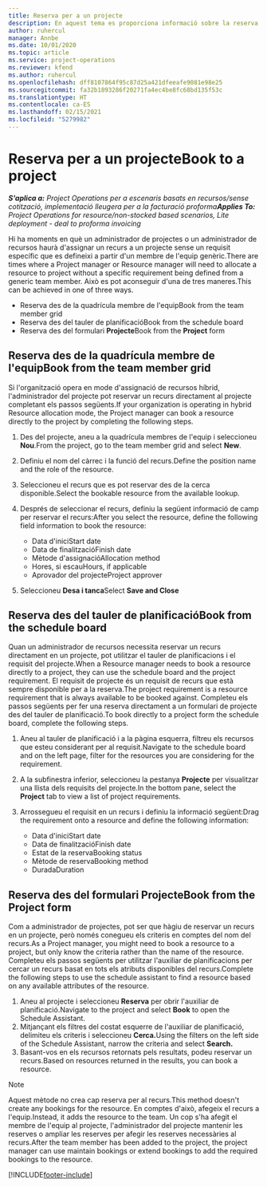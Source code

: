 ```yaml
---
title: Reserva per a un projecte
description: En aquest tema es proporciona informació sobre la reserva d'un recurs a un projecte.
author: ruhercul
manager: Annbe
ms.date: 10/01/2020
ms.topic: article
ms.service: project-operations
ms.reviewer: kfend
ms.author: ruhercul
ms.openlocfilehash: dff8107864f95c87d25a421dfeeafe9081e98e25
ms.sourcegitcommit: fa32b1893286f20271fa4ec4be8fc68bd135f53c
ms.translationtype: HT
ms.contentlocale: ca-ES
ms.lasthandoff: 02/15/2021
ms.locfileid: "5279982"
---
```

# <a name="book-to-a-project"></a><span data-ttu-id="6cc98-103">Reserva per a un projecte</span><span class="sxs-lookup"><span data-stu-id="6cc98-103">Book to a project</span></span>

<span data-ttu-id="6cc98-104">_**S'aplica a:** Project Operations per a escenaris basats en recursos/sense cotització, implementació lleugera per a la facturació proforma_</span><span class="sxs-lookup"><span data-stu-id="6cc98-104">_**Applies To:** Project Operations for resource/non-stocked based scenarios, Lite deployment - deal to proforma invoicing_</span></span>

<span data-ttu-id="6cc98-105">Hi ha moments en què un administrador de projectes o un administrador de recursos haurà d'assignar un recurs a un projecte sense un requisit específic que es defineixi a partir d'un membre de l'equip genèric.</span><span class="sxs-lookup"><span data-stu-id="6cc98-105">There are times where a Project manager or Resource manager will need to allocate a resource to project without a specific requirement being defined from a generic team member.</span></span> <span data-ttu-id="6cc98-106">Això es pot aconseguir d'una de tres maneres.</span><span class="sxs-lookup"><span data-stu-id="6cc98-106">This can be achieved in one of three ways.</span></span>

- <span data-ttu-id="6cc98-107">Reserva des de la quadrícula membre de l'equip</span><span class="sxs-lookup"><span data-stu-id="6cc98-107">Book from the team member grid</span></span>
- <span data-ttu-id="6cc98-108">Reserva des del tauler de planificació</span><span class="sxs-lookup"><span data-stu-id="6cc98-108">Book from the schedule board</span></span>
- <span data-ttu-id="6cc98-109">Reserva des del formulari **Projecte**</span><span class="sxs-lookup"><span data-stu-id="6cc98-109">Book from the **Project** form</span></span>

## <a name="book-from-the-team-member-grid"></a><span data-ttu-id="6cc98-110">Reserva des de la quadrícula membre de l'equip</span><span class="sxs-lookup"><span data-stu-id="6cc98-110">Book from the team member grid</span></span>

<span data-ttu-id="6cc98-111">Si l'organització opera en mode d'assignació de recursos híbrid, l'administrador del projecte pot reservar un recurs directament al projecte completant els passos següents.</span><span class="sxs-lookup"><span data-stu-id="6cc98-111">If your organization is operating in hybrid Resource allocation mode, the Project manager can book a resource directly to the project by completing the following steps.</span></span>

1. <span data-ttu-id="6cc98-112">Des del projecte, aneu a la quadrícula membres de l'equip i seleccioneu **Nou**.</span><span class="sxs-lookup"><span data-stu-id="6cc98-112">From the project, go to the team member grid and select **New**.</span></span>
2. <span data-ttu-id="6cc98-113">Definiu el nom del càrrec i la funció del recurs.</span><span class="sxs-lookup"><span data-stu-id="6cc98-113">Define the position name and the role of the resource.</span></span>
3. <span data-ttu-id="6cc98-114">Seleccioneu el recurs que es pot reservar des de la cerca disponible.</span><span class="sxs-lookup"><span data-stu-id="6cc98-114">Select the bookable resource from the available lookup.</span></span>
4. <span data-ttu-id="6cc98-115">Després de seleccionar el recurs, definiu la següent informació de camp per reservar el recurs:</span><span class="sxs-lookup"><span data-stu-id="6cc98-115">After you select the resource, define the following field information to book the resource:</span></span>

    - <span data-ttu-id="6cc98-116">Data d'inici</span><span class="sxs-lookup"><span data-stu-id="6cc98-116">Start date</span></span>
    - <span data-ttu-id="6cc98-117">Data de finalització</span><span class="sxs-lookup"><span data-stu-id="6cc98-117">Finish date</span></span>
    - <span data-ttu-id="6cc98-118">Mètode d'assignació</span><span class="sxs-lookup"><span data-stu-id="6cc98-118">Allocation method</span></span>
    - <span data-ttu-id="6cc98-119">Hores, si escau</span><span class="sxs-lookup"><span data-stu-id="6cc98-119">Hours, if applicable</span></span>
    - <span data-ttu-id="6cc98-120">Aprovador del projecte</span><span class="sxs-lookup"><span data-stu-id="6cc98-120">Project approver</span></span>

6. <span data-ttu-id="6cc98-121">Seleccioneu **Desa i tanca**</span><span class="sxs-lookup"><span data-stu-id="6cc98-121">Select **Save and Close**</span></span>

## <a name="book-from-the-schedule-board"></a><span data-ttu-id="6cc98-122">Reserva des del tauler de planificació</span><span class="sxs-lookup"><span data-stu-id="6cc98-122">Book from the schedule board</span></span>

<span data-ttu-id="6cc98-123">Quan un administrador de recursos necessita reservar un recurs directament en un projecte, pot utilitzar el tauler de planificacions i el requisit del projecte.</span><span class="sxs-lookup"><span data-stu-id="6cc98-123">When a Resource manager needs to book a resource directly to a project, they can use the schedule board and the project requirement.</span></span> <span data-ttu-id="6cc98-124">El requisit de projecte és un requisit de recurs que està sempre disponible per a la reserva.</span><span class="sxs-lookup"><span data-stu-id="6cc98-124">The project requirement is a resource requirement that is always available to be booked against.</span></span> <span data-ttu-id="6cc98-125">Completeu els passos següents per fer una reserva directament a un formulari de projecte des del tauler de planificació.</span><span class="sxs-lookup"><span data-stu-id="6cc98-125">To book directly to a project form the schedule board, complete the following steps.</span></span>

1. <span data-ttu-id="6cc98-126">Aneu al tauler de planificació i a la pàgina esquerra, filtreu els recursos que esteu considerant per al requisit.</span><span class="sxs-lookup"><span data-stu-id="6cc98-126">Navigate to the schedule board and on the left page, filter for the resources you are considering for the requirement.</span></span>
2. <span data-ttu-id="6cc98-127">A la subfinestra inferior, seleccioneu la pestanya **Projecte** per visualitzar una llista dels requisits del projecte.</span><span class="sxs-lookup"><span data-stu-id="6cc98-127">In the bottom pane, select the **Project** tab to view a list of project requirements.</span></span>
3. <span data-ttu-id="6cc98-128">Arrossegueu el requisit en un recurs i definiu la informació següent:</span><span class="sxs-lookup"><span data-stu-id="6cc98-128">Drag the requirement onto a resource and define the following information:</span></span>

    - <span data-ttu-id="6cc98-129">Data d'inici</span><span class="sxs-lookup"><span data-stu-id="6cc98-129">Start date</span></span>
    - <span data-ttu-id="6cc98-130">Data de finalització</span><span class="sxs-lookup"><span data-stu-id="6cc98-130">Finish date</span></span>
    - <span data-ttu-id="6cc98-131">Estat de la reserva</span><span class="sxs-lookup"><span data-stu-id="6cc98-131">Booking status</span></span>
    - <span data-ttu-id="6cc98-132">Mètode de reserva</span><span class="sxs-lookup"><span data-stu-id="6cc98-132">Booking method</span></span>
    - <span data-ttu-id="6cc98-133">Durada</span><span class="sxs-lookup"><span data-stu-id="6cc98-133">Duration</span></span>

## <a name="book-from-the-project-form"></a><span data-ttu-id="6cc98-134">Reserva des del formulari Projecte</span><span class="sxs-lookup"><span data-stu-id="6cc98-134">Book from the Project form</span></span>

<span data-ttu-id="6cc98-135">Com a administrador de projectes, pot ser que hàgiu de reservar un recurs en un projecte, però només conegueu els criteris en comptes del nom del recurs.</span><span class="sxs-lookup"><span data-stu-id="6cc98-135">As a Project manager, you might need to book a resource to a project, but only know the criteria rather than the name of the resource.</span></span> <span data-ttu-id="6cc98-136">Completeu els passos següents per utilitzar l'auxiliar de planificacions per cercar un recurs basat en tots els atributs disponibles del recurs.</span><span class="sxs-lookup"><span data-stu-id="6cc98-136">Complete the following steps to use the schedule assistant to find a resource based on any available attributes of the resource.</span></span> 

1. <span data-ttu-id="6cc98-137">Aneu al projecte i seleccioneu **Reserva** per obrir l'auxiliar de planificació.</span><span class="sxs-lookup"><span data-stu-id="6cc98-137">Navigate to the project and select **Book** to open the Schedule Assistant.</span></span>
2. <span data-ttu-id="6cc98-138">Mitjançant els filtres del costat esquerre de l'auxiliar de planificació, delimiteu els criteris i seleccioneu **Cerca.**</span><span class="sxs-lookup"><span data-stu-id="6cc98-138">Using the filters on the left side of the Schedule Assistant, narrow the criteria and select **Search.**</span></span>
3. <span data-ttu-id="6cc98-139">Basant-vos en els recursos retornats pels resultats, podeu reservar un recurs.</span><span class="sxs-lookup"><span data-stu-id="6cc98-139">Based on resources returned in the results, you can book a resource.</span></span>

> [!NOTE]
> <span data-ttu-id="6cc98-140">Aquest mètode no crea cap reserva per al recurs.</span><span class="sxs-lookup"><span data-stu-id="6cc98-140">This method doesn't create any bookings for the resource.</span></span> <span data-ttu-id="6cc98-141">En comptes d'això, afegeix el recurs a l'equip.</span><span class="sxs-lookup"><span data-stu-id="6cc98-141">Instead, it adds the resource to the team.</span></span> <span data-ttu-id="6cc98-142">Un cop s'ha afegit el membre de l'equip al projecte, l'administrador del projecte mantenir les reserves o ampliar les reserves per afegir les reserves necessàries al recurs.</span><span class="sxs-lookup"><span data-stu-id="6cc98-142">After the team member has been added to the project, the project manager can use maintain bookings or extend bookings to add the required bookings to the resource.</span></span>


[!INCLUDE[footer-include](../includes/footer-banner.md)]